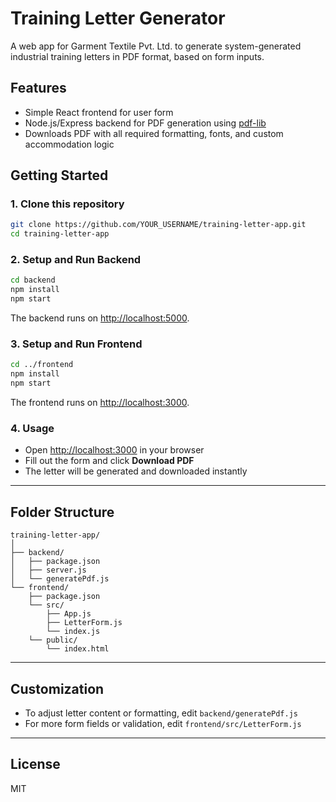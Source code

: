 # Training Letter Generator

A web app for Garment Textile Pvt. Ltd. to generate system-generated industrial training letters in PDF format, based on form inputs.

## Features

- Simple React frontend for user form
- Node.js/Express backend for PDF generation using [pdf-lib](https://github.com/Hopding/pdf-lib)
- Downloads PDF with all required formatting, fonts, and custom accommodation logic

## Getting Started

### 1. Clone this repository

```bash
git clone https://github.com/YOUR_USERNAME/training-letter-app.git
cd training-letter-app
```

### 2. Setup and Run Backend

```bash
cd backend
npm install
npm start
```

The backend runs on [http://localhost:5000](http://localhost:5000).

### 3. Setup and Run Frontend

```bash
cd ../frontend
npm install
npm start
```

The frontend runs on [http://localhost:3000](http://localhost:3000).

### 4. Usage

- Open [http://localhost:3000](http://localhost:3000) in your browser
- Fill out the form and click **Download PDF**
- The letter will be generated and downloaded instantly

---

## Folder Structure

```
training-letter-app/
│
├── backend/
│   ├── package.json
│   ├── server.js
│   └── generatePdf.js
└── frontend/
    ├── package.json
    └── src/
        ├── App.js
        ├── LetterForm.js
        └── index.js
    └── public/
        └── index.html
```

---

## Customization

- To adjust letter content or formatting, edit `backend/generatePdf.js`
- For more form fields or validation, edit `frontend/src/LetterForm.js`

---

## License

MIT